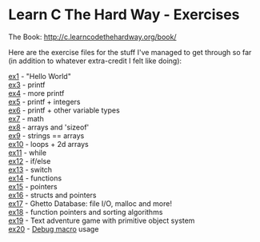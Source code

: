 Learn C The Hard Way - Exercises
================================

The Book: http://c.learncodethehardway.org/book/  

Here are the exercise files for the stuff I've managed to get through
so far (in addition to whatever extra-credit I felt like doing):  
  
[ex1](blob/master/ex1.c)  - "Hello World"  
[ex3](blob/master/ex3.c) - printf  
[ex4](blob/master/ex4.c) - more printf  
[ex5](blob/master/ex5.c) - printf + integers  
[ex6](blob/master/ex6.c) - printf + other variable types  
[ex7](blob/master/ex7.c) - math  
[ex8](blob/master/ex8.c) - arrays and 'sizeof'  
[ex9](blob/master/ex9.c) - strings == arrays  
[ex10](blob/master/ex10.c) - loops + 2d arrays  
[ex11](blob/master/ex11.c) - while  
[ex12](blob/master/ex12.c) - if/else  
[ex13](blob/master/ex13.c) - switch  
[ex14](blob/master/ex14.c) - functions  
[ex15](blob/master/ex15.c) - pointers  
[ex16](blob/master/ex16.c) - structs and pointers  
[ex17](blob/master/ex17.c) - Ghetto Database: file I/O, malloc and more!  
[ex18](blob/master/ex18.c) - function pointers and sorting algorithms  
[ex19](blob/master/ex19) - Text adventure game with primitive object system  
[ex20](blob/master/ex20.c) - [Debug macro](blob/master/dbg.h) usage
